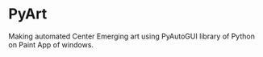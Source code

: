 # PyArt
Making automated Center Emerging art using PyAutoGUI library of Python on Paint App of windows.
